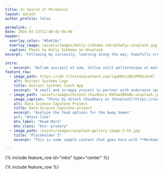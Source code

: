 ```yaml
---
title: In Search of Phronesis
layout: splash
author_profile: false

permalink: /
date: 2016-03-23T11:48:41-04:00
header:
  overlay_color: "#5e616c"
  overlay_image: /assets/images/kelly-sikkema-cXkrqY2wFyc-unsplash.jpg
  caption: Photo by Kelly Sikkema on Unsplash
excerpt: 'Following my curiosity, learning along the way, hopefully creating useful stuff.'

intro:
  - excerpt: 'Nullam suscipit et nam, tellus velit pellentesque at malesuada, enim eaque. Quis nulla, netus tempor in diam gravida tincidunt, *proin faucibus* voluptate felis id sollicitudin. Centered with `type="center"`'
feature_row:
  - image_path: https://cdn.filestackcontent.com/lqyKNYxJQbiPREXv5uKl
    alt: Outcast Systems Logo
    title: Outcast Systems Coach App
    excerpt: "A small and scrappy project to partner with endurance sports coaches to help them with their craft"
  - image_path: /assets/images/hitesh-choudhary-D9Zow2REm8U-unsplash.jpg
    image_caption: "Photo by Hitesh Choudhary on [Unsplash](https://unsplash.com/)"
    alt: Data Science Capstone Project
    title: Data Science Capstone project
    excerpt: "Analyze the food options for the Away Games"
    url: "#test-link"
    btn_label: "Read More"
    btn_class: "btn--primary"
  - image_path: /assets/images/unsplash-gallery-image-3-th.jpg
    title: "Placeholder 3"
    excerpt: "This is some sample content that goes here with **Markdown** formatting."

---
```


{% include feature_row id="intro" type="center" %}

{% include feature_row %}
